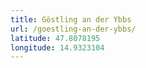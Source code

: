 ```yaml
---
title: Göstling an der Ybbs
url: /goestling-an-der-ybbs/
latitude: 47.8078195
longitude: 14.9323104
---
```

